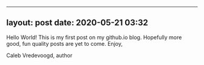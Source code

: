 
---
layout: post
date: 2020-05-21 03:32
---

Hello World! This is my first post on my github.io blog. Hopefully more good, fun quality posts are yet to come.
Enjoy,

Caleb Vredevoogd, author
